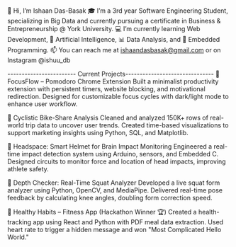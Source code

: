 👋 Hi, I’m Ishaan Das-Basak
🎓 I’m a 3rd year Software Engineering Student, specializing in Big Data and currently pursuing a certificate in Business & Entrepreneurship @ York University.
💻 I’m currently learning Web Development, 🤖 Artificial Intelligence, 📊 Data Analysis, and 🔧 Embedded Programming.
📫 You can reach me at ishaandasbasak@gmail.com or on Instagram @ishuu_db

------------------------ Current Projects-------------------------------
🔹 FocusFlow – Pomodoro Chrome Extension
Built a minimalist productivity extension with persistent timers, website blocking, and motivational redirection.
Designed for customizable focus cycles with dark/light mode to enhance user workflow.

🔹 Cyclistic Bike-Share Analysis
Cleaned and analyzed 150K+ rows of real-world trip data to uncover user trends.
Created time-based visualizations to support marketing insights using Python, SQL, and Matplotlib.

🔹 Headspace: Smart Helmet for Brain Impact Monitoring
Engineered a real-time impact detection system using Arduino, sensors, and Embedded C.
Designed circuits to monitor force and location of head impacts, improving athlete safety.

🔹 Depth Checker: Real-Time Squat Analyzer
Developed a live squat form analyzer using Python, OpenCV, and MediaPipe.
Delivered real-time pose feedback by calculating knee angles, doubling form correction speed.

🔹 Healthy Habits – Fitness App (Hackathon Winner 🏆)
Created a health-tracking app using React and Python with PDF meal data extraction.
Used heart rate to trigger a hidden message and won "Most Complicated Hello World."
